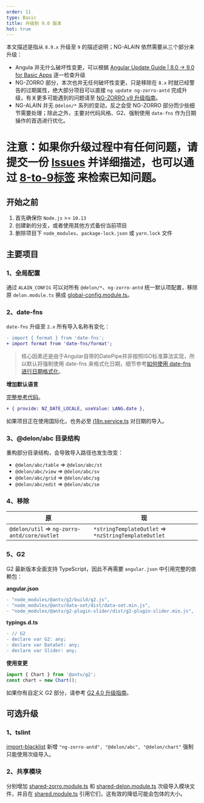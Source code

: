 ```yaml
---
order: 11
type: Basic
title: 升级到 9.0 版本
hot: true
---
```


本文描述是指从 `8.9.x` 升级至 `9` 的描述说明；NG-ALAIN 依然需要从三个部分来升级：

- Angula 并无什么破坏性变更，可以根据 [Angular Update Guide | 8.0 -> 9.0 for Basic Apps](https://update.angular.io/#8.0:9.0) 逐一检查升级
- NG-ZORRO 部分，本次也并无任何破坏性变更，只是移除在 `8.x` 时就已经警告的过期属性，绝大部分项目可以直接 `ng update ng-zorro-antd` 完成升级，有关更多可能遇到的问题请至 [NG-ZORRO v9 升级指南](https://github.com/NG-ZORRO/ng-zorro-antd/issues/5035)。
- NG-ALAIN 并无 `@delon/*` 系列的变动，反之会受 NG-ZORRO 部分而少些细节需要处理；除此之外，主要对代码风格、G2、强制使用 `date-fns` 作为日期操作的首选进行优化。

# 注意：如果你升级过程中有任何问题，请提交一份 [Issues](https://github.com/ng-alain/ng-alain/issues/new?template=bug_report.md) 并详细描述，也可以通过 [8-to-9标签](https://github.com/ng-alain/ng-alain/labels/8-to-9) 来检索已知问题。

## 开始之前

1. 首先确保你 `Node.js` >= `10.13`
2. 创建新的分支，或者使用其他方式备份当前项目
3. 删除项目下 `node_modules`、`package-lock.json` 或 `yarn.lock` 文件

## 主要项目

### 1、全局配置

通过 `ALAIN_CONFIG` 可以对所有 `@delon/*`、`ng-zorro-antd` 统一默认项配置，移除原 `delon.module.ts` 换成 [global-config.module.ts](https://github.com/ng-alain/ng-alain/blob/master/src/app/global-config.module.ts)。

### 2、date-fns

`date-fns` 升级至 `2.x` 所有导入名称有变化：

```diff
- import { format } from 'date-fns';
+ import format from 'date-fns/format';
```

> 核心因素还是由于Angular自带的DatePipe并非按照ISO标准算法实现，所以默认将强制使用 date-fns 来格式化日期，细节参考[如何使用 date-fns 进行日期格式化](https://ng.ant.design/docs/i18n/zh#%E5%A6%82%E4%BD%95%E4%BD%BF%E7%94%A8-date-fns-%E8%BF%9B%E8%A1%8C%E6%97%A5%E6%9C%9F%E6%A0%BC%E5%BC%8F%E5%8C%96)。

**增加默认语言**

[完整参考代码](https://github.com/ng-alain/ng-alain/blob/master/src/app/app.module.ts#L26)。

```diff
+ { provide: NZ_DATE_LOCALE, useValue: LANG.date },
```

如果项目正在使用国际化，也务必至 [i18n.service.ts](https://github.com/ng-alain/ng-alain/blob/master/src/app/core/i18n/i18n.service.ts#L25) 对日期的导入。

### 3、@delon/abc 目录结构

重构部分目录结构，会导致导入路径也发生改变：

- `@delon/abc/table` => `@delon/abc/st`
- `@delon/abc/view` => `@delon/abc/sv`
- `@delon/abc/grid` => `@delon/abc/sg`
- `@delon/abc/edit` => `@delon/abc/se`

### 4、移除

| 原 | 现 |
|---|---|
| `@delon/util` => `ng-zorro-antd/core/outlet` | `*stringTemplateOutlet` => `*nzStringTemplateOutlet` |

### 5、G2

G2 最新版本全面支持 TypeScript，因此不再需要 `angular.json` 中引用完整的依赖包：

**angular.json**

```diff
- "node_modules/@antv/g2/build/g2.js",
- "node_modules/@antv/data-set/dist/data-set.min.js",
- "node_modules/@antv/g2-plugin-slider/dist/g2-plugin-slider.min.js",
```

**typings.d.ts**

```diff
- // G2
- declare var G2: any;
- declare var DataSet: any;
- declare var Slider: any;
```

**使用变更**

```ts
import { Chart } from '@antv/g2';
const chart = new Chart();
```

如果你有自定义 G2 部分，请参考 [G2 4.0 升级指南](https://g2.antv.vision/zh/docs/manual/upgrade)。

## 可选升级

### 1、tslint

[import-blacklist](https://github.com/ng-alain/ng-alain/blob/master/tslint.json#L42-L44) 新增 `"ng-zorro-antd", "@delon/abc", "@delon/chart"` 强制只能使用次级导入。

### 2、共享模块

分别增加 [shared-zorro.module.ts](https://github.com/ng-alain/ng-alain/blob/master/src/app/shared/shared-zorro.module.ts) 和 [shared-delon.module.ts](https://github.com/ng-alain/ng-alain/blob/master/src/app/shared/shared-delon.module.ts) 次级导入模块文件，并且在 [shared.module.ts](https://github.com/ng-alain/ng-alain/blob/master/src/app/shared/shared.module.ts#L35) 引用它们，这有效的降低可能会包体的大小。
